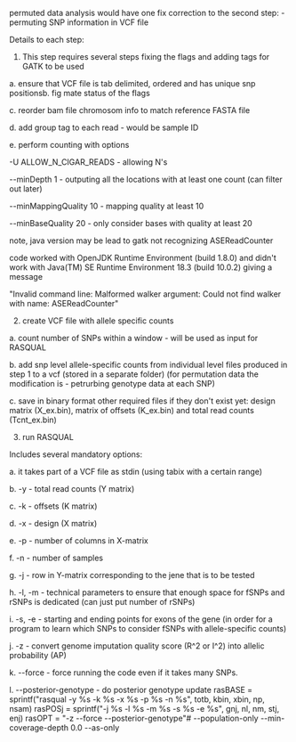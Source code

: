 permuted data analysis would have one fix correction to the second step: - permuting SNP information in VCF file

Details to each step:

1. This step requires several steps fixing the flags and adding tags for GATK to be used

a. ensure that VCF file is tab delimited, ordered and has unique snp positionsb. fig mate status of the flags

c. reorder bam file chromosom info to match reference FASTA file

d. add group tag to each read - would be sample ID

e. perform counting with options 

-U ALLOW_N_CIGAR_READS - allowing N's

--minDepth 1 - outputing all the locations with at least one count (can filter out later)

--minMappingQuality 10 - mapping quality at least 10

--minBaseQuality 20 - only consider bases with quality at least 20

note, java version may be lead to gatk not recognizing ASEReadCounter

code worked with OpenJDK Runtime Environment (build 1.8.0) and didn't work with Java(TM) SE Runtime Environment 18.3 (build 10.0.2) giving a message

"Invalid command line: Malformed walker argument: Could not find walker with name: ASEReadCounter"

2. create VCF file with allele specific counts

a. count number of SNPs within a window - will be used as input for RASQUAL

b. add snp level allele-specific counts from individual level files produced in step 1 to a vcf (stored in a separate folder)
(for permutation data the modification is - petrurbing genotype data at each SNP)

c. save in binary format other required files if they don't exist yet: design matrix (X_ex.bin), matrix of offsets (K_ex.bin) and total read counts (Tcnt_ex.bin)

3. run RASQUAL

Includes several mandatory options: 

a. it takes part of a VCF file as stdin (using tabix with a certain range)

b. -y - total read counts (Y matrix)

c. -k - offsets (K matrix)

d. -x - design (X matrix)

e. -p - number of columns in X-matrix

f. -n - number of samples

g. -j - row in Y-matrix corresponding to the jene that is to be tested

h. -l, -m - technical parameters to ensure that enough space for fSNPs and rSNPs is dedicated (can just put number of rSNPs)

i. -s, -e - starting and ending points for exons of the gene (in order for a program to learn which SNPs to consider fSNPs with allele-specific counts)

j. -z - convert genome imputation quality score (R^2 or I^2) into allelic probability (AP)

k. --force - force running the code even if it takes many SNPs.

l. --posterior-genotype - do posterior genotype update
  rasBASE = sprintf("rasqual -y %s -k %s -x %s -p %s -n %s", totb, kbin, xbin, np, nsam)
  rasPOSj = sprintf("-j %s -l %s -m %s -s %s -e %s", gnj, nl, nm, stj, enj)
  rasOPT = "-z --force --posterior-genotype"# --population-only --min-coverage-depth 0.0 --as-only 
